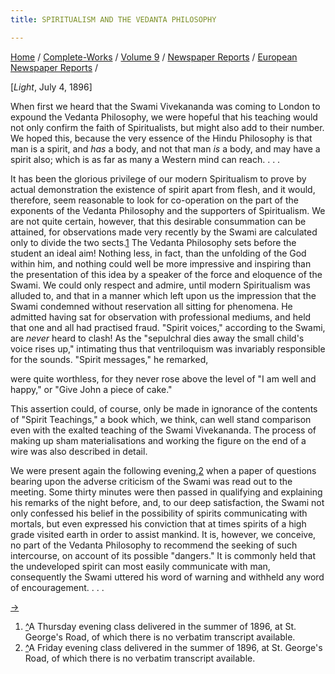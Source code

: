 ```yaml
---
title: SPIRITUALISM AND THE VEDANTA PHILOSOPHY

---
```



[Home](../../../../index.htm) /
[Complete-Works](../../../complete_works.htm) / [Volume
9](../../volume_9_contents.htm) / [Newspaper
Reports](../newspaper_reports_contents.htm) / [European Newspaper
Reports](european_newspaper_contents.htm) /



\[*Light*, July 4, 1896\]

When first we heard that the Swami Vivekananda was coming to London to
expound the Vedanta Philosophy, we were hopeful that his teaching would
not only confirm the faith of Spiritualists, but might also add to their
number. We hoped this, because the very essence of the Hindu Philosophy
is that man is a spirit, and *has* a body, and not that man *is* a body,
and may have a spirit also; which is as far as many a Western mind can
reach. . . .

It has been the glorious privilege of our modern Spiritualism to prove
by actual demonstration the existence of spirit apart from flesh, and it
would, therefore, seem reasonable to look for co-operation on the part
of the exponents of the Vedanta Philosophy and the supporters of
Spiritualism. We are not quite certain, however, that this desirable
consummation can be attained, for observations made very recently by the
Swami are calculated only to divide the two sects.[1](#fn1) The Vedanta
Philosophy sets before the student an ideal aim! Nothing less, in fact,
than the unfolding of the God within him, and nothing could well be more
impressive and inspiring than the presentation of this idea by a speaker
of the force and eloquence of the Swami. We could only respect and
admire, until modern Spiritualism was alluded to, and that in a manner
which left upon us the impression that the Swami condemned without
reservation all sitting for phenomena. He admitted having sat for
observation with professional mediums, and held that one and all had
practised fraud. "Spirit voices," according to the Swami, are *never*
heard to clash! As the "sepulchral dies away the small child's voice
rises up," intimating thus that ventriloquism was invariably responsible
for the sounds. "Spirit messages," he remarked,

  

were quite worthless, for they never rose above the level of "I am well
and happy," or "Give John a piece of cake."

This assertion could, of course, only be made in ignorance of the
contents of "Spirit Teachings," a book which, we think, can well stand
comparison even with the exalted teaching of the Swami Vivekananda. The
process of making up sham materialisations and working the figure on the
end of a wire was also described in detail.

We were present again the following evening,[2](#fn2) when a paper of
questions bearing upon the adverse criticism of the Swami was read out
to the meeting. Some thirty minutes were then passed in qualifying and
explaining his remarks of the night before, and, to our deep
satisfaction, the Swami not only confessed his belief in the possibility
of spirits communicating with mortals, but even expressed his conviction
that at times spirits of a high grade visited earth in order to assist
mankind. It is, however, we conceive, no part of the Vedanta Philosophy
to recommend the seeking of such intercourse, on account of its possible
"dangers." It is commonly held that the undeveloped spirit can most
easily communicate with man, consequently the Swami uttered his word of
warning and withheld any word of encouragement. . . .

[→](light_oct_28_1896.htm)



1.  [^](#fn1_1)A Thursday evening class delivered in the summer of 1896,
    at St. George's Road, of which there is no verbatim transcript
    available.
2.  [^](#fn2_1)A Friday evening class delivered in the summer of 1896,
    at St. George's Road, of which there is no verbatim transcript
    available.

